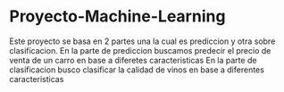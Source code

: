 # Proyecto-Machine-Learning
Este proyecto se basa en 2 partes una la cual es prediccion y otra sobre clasificacion.
En la parte de prediccion buscamos predecir el precio de venta de un carro en base a diferetes caracteristicas
En la parte de clasificacion busco clasificar la calidad de vinos en base a diferentes caracteristicas
